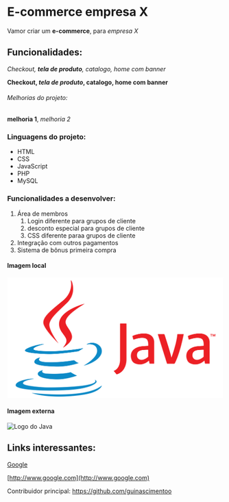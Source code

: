 # E-commerce empresa X

Vamor criar um **e-commerce**, para *empresa X*

## Funcionalidades: 

_Checkout, **tela de produto**, catalogo, home com banner_

**Checkout, _tela de produto_, catalogo, home com banner**

###### Melhorias do projeto:

__melhoria 1__, _melhoria 2_

### Linguagens do projeto:

* HTML
* CSS
* JavaScript
* PHP
* MySQL

### Funcionalidades a desenvolver: 

1. Área de membros
    1. Login diferente para grupos de cliente
    2. desconto especial para grupos de cliente
    3. CSS diferente paraa grupos de cliente
2. Integração com outros pagamentos
3. Sistema de bônus primeira compra

#### Imagem local

![Logo do Java](img/imagemjava.png)

#### Imagem externa

![Logo do Java](https://pt.wikipedia.org/wiki/Ficheiro:Java_programming_language_logo.svg)

## Links interessantes:

[Google](http://www.google.com)

[http://www.google.com](http://www.google.com)

Contribuidor principal: https://github.com/guinascimentoo